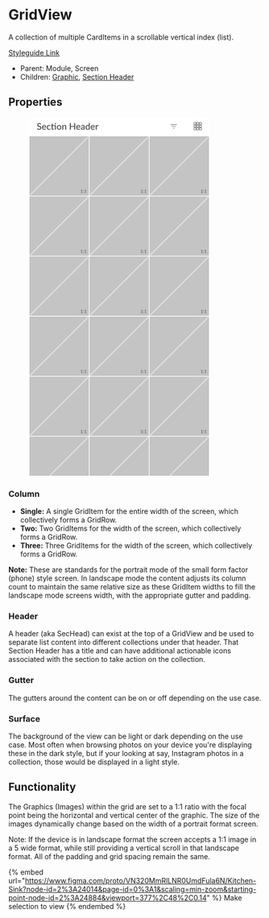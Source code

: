 # GridView

A collection of multiple CardItems in a scrollable vertical index (list).

[Styleguide Link](https://zpl.io/adKWyRp)

* Parent: Module, Screen
* Children: [Graphic](../overview/graphic/), [Section Header](../components/sec-head.md)

## Properties

<figure><img src="../../.gitbook/assets/GridView.png" alt=""><figcaption></figcaption></figure>

### Column

* **Single:** A single GridItem for the entire width of the screen, which collectively forms a GridRow.
* **Two:** Two GridItems for the width of the screen, which collectively forms a GridRow.
* **Three:** Three GridItems for the width of the screen, which collectively forms a GridRow.

**Note:** These are standards for the portrait mode of the small form factor (phone) style screen. In landscape mode the content adjusts its column count to maintain the same relative size as these GridItem widths to fill the landscape mode screens width, with the appropriate gutter and padding.

### Header

A header (aka SecHead) can exist at the top of a GridView and be used to separate list content into different collections under that header. That Section Header has a title and can have additional actionable icons associated with the section to take action on the collection.

### Gutter

The gutters around the content can be on or off depending on the use case.

### Surface

The background of the view can be light or dark depending on the use case. Most often when browsing photos on your device you're displaying these in the dark style, but if your looking at say, Instagram photos in a collection, those would be displayed in a light style.

## Functionality

The Graphics (Images) within the grid are set to a 1:1 ratio with the focal point being the horizontal and vertical center of the graphic. The size of the images dynamically change based on the width of a portrait format screen.

Note: If the device is in landscape format the screen accepts a 1:1 image in a 5 wide format, while still providing a vertical scroll in that landscape format. All of the padding and grid spacing remain the same.



{% embed url="https://www.figma.com/proto/VN320MmRlLNR0UmdFula6N/Kitchen-Sink?node-id=2%3A24014&page-id=0%3A1&scaling=min-zoom&starting-point-node-id=2%3A24884&viewport=377%2C48%2C0.14" %}
Make selection to view
{% endembed %}
